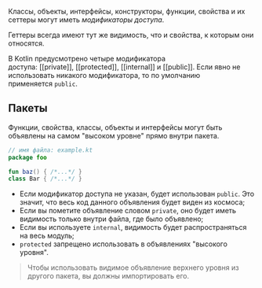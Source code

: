 Классы, объекты, интерфейсы, конструкторы, функции, свойства и их сеттеры могут иметь _модификаторы доступа_.

Геттеры всегда имеют тут же видимость, что и свойства, к которым они относятся.

В Kotlin предусмотрено четыре модификатора доступа: [[private]], [[protected]], [[internal]] и [[public]]. Если явно не использовать никакого модификатора, то по умолчанию применяется `public`.

## Пакеты

Функции, свойства, классы, объекты и интерфейсы могут быть объявлены на самом "высоком уровне" прямо внутри пакета.

```kotlin
// имя файла: example.kt
package foo

fun baz() { /*...*/ }
class Bar { /*...*/ }
```

-   Если модификатор доступа не указан, будет использован `public`. Это значит, что весь код данного объявления будет виден из космоса;
-   Если вы пометите объявление словом `private`, оно будет иметь видимость только внутри файла, где было объявлено;
-   Если вы используете `internal`, видимость будет распространяться на весь модуль;
-   `protected` запрещено использовать в объявлениях "высокого уровня".

> Чтобы использовать видимое объявление верхнего уровня из другого пакета, вы должны импортировать его.